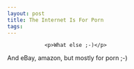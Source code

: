 ```yaml
---
layout: post
title: The Internet Is For Porn
tags:
---
```



                <p>What else ;-)</p>
<div style="text-align:center"><object type="application/x-shockwave-flash" style="width:425px; height:350px" data="http://www.youtube.com/v/jUhzEeN6IN4"><param name="movie" value="http://www.youtube.com/v/jUhzEeN6IN4"></param></object></div>
<p>And eBay, amazon, but mostly for porn ;-)</p>
